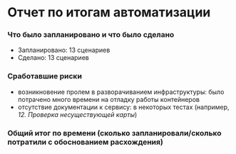 # Отчет по итогам автоматизации

### Что было запланировано и что было сделано

* Запланировано: 13 сценариев
* Сделано: 13 сценариев

### Сработавшие риски

* возникновение пролем в разворачиванием инфраструктуры: было потрачено много времени на отладку работы контейнеров
* отсутствие документации к сервису: в некоторых тестах (например, *12. Проверка несуществующей карты*)

### Общий итог по времени (сколько запланировали/сколько потратили с обоснованием расхождения)

